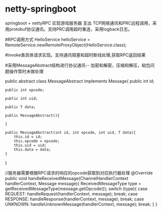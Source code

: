  # netty-springboot
 springboot + nettyRPC 实现游戏服务器 支出 TCP网络通讯和PRC远程调用，采用protobuf协议通讯。支持PRC调用超时重连，采用logback日志。

#RPC调用方式
HelloService helloService = RemoteService.newRemoteProxyObject(HelloService.class);

#invoke类具体请求实现。支持通讯阻塞和超时断线处理,获取RPC返回结果

#采用MessageAbstract结构进行协议通讯-- 加密和解密，压缩和解压，粘包问题操作暂时未做处理

public abstract class MessageAbstract<T> implements Message{
    public int id;

    public int opcode;

    public int uid;

    public T data;

    public MessageAbstract(){

    }

    public MessageAbstract(int id, int opcode, int uid, T data){
        this.id = id;
        this.opcode = opcode;
        this.uid = uid;
        this.data = data;
    }
}

//服务器需要根据RPC请求的响应的opcode获取到对应执行器处理
@Override
public void handleReceivedMessage(ChannelHandlerContext handlerContext, Message message){
    ReceivedMessageType type = getReceivedMessageType(message.getOpcode());
    switch (type){
        case REQUEST:
            handleRequest(handlerContext, message);
            break;
        case RESPONSE:
            handleResponse(handlerContext, message);
            break;
        case UNKNOWN:
            handleUnknownMessage(handlerContext, message);
            break;
    }
}
  
  
  
  







